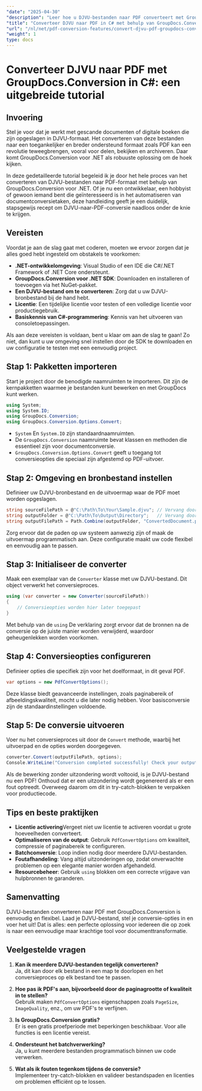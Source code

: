 ```yaml
---
"date": "2025-04-30"
"description": "Leer hoe u DJVU-bestanden naar PDF converteert met GroupDocs.Conversion in .NET. Volg deze stapsgewijze handleiding voor een naadloze documenttransformatie."
"title": "Converteer DJVU naar PDF in C# met behulp van GroupDocs.Conversion&#58; een stapsgewijze handleiding"
"url": "/nl/net/pdf-conversion-features/convert-djvu-pdf-groupdocs-conversion-csharp/"
"weight": 1
type: docs
---
```

# Converteer DJVU naar PDF met GroupDocs.Conversion in C#: een uitgebreide tutorial

## Invoering
Stel je voor dat je werkt met gescande documenten of digitale boeken die zijn opgeslagen in DJVU-formaat. Het converteren van deze bestanden naar een toegankelijker en breder ondersteund formaat zoals PDF kan een revolutie teweegbrengen, vooral voor delen, bekijken en archiveren. Daar komt GroupDocs.Conversion voor .NET als robuuste oplossing om de hoek kijken.

In deze gedetailleerde tutorial begeleid ik je door het hele proces van het converteren van DJVU-bestanden naar PDF-formaat met behulp van GroupDocs.Conversion voor .NET. Of je nu een ontwikkelaar, een hobbyist of gewoon iemand bent die geïnteresseerd is in het automatiseren van documentconversietaken, deze handleiding geeft je een duidelijk, stapsgewijs recept om DJVU-naar-PDF-conversie naadloos onder de knie te krijgen.

## Vereisten

Voordat je aan de slag gaat met coderen, moeten we ervoor zorgen dat je alles goed hebt ingesteld om obstakels te voorkomen:

- **.NET-ontwikkelomgeving**: Visual Studio of een IDE die C#/.NET Framework of .NET Core ondersteunt.
- **GroupDocs.Conversion voor .NET SDK**: Downloaden en installeren of toevoegen via het NuGet-pakket.
- **Een DJVU-bestand om te converteren**: Zorg dat u uw DJVU-bronbestand bij de hand hebt.
- **Licentie**: Een tijdelijke licentie voor testen of een volledige licentie voor productiegebruik.
- **Basiskennis van C#-programmering**: Kennis van het uitvoeren van consoletoepassingen.

Als aan deze vereisten is voldaan, bent u klaar om aan de slag te gaan! Zo niet, dan kunt u uw omgeving snel instellen door de SDK te downloaden en uw configuratie te testen met een eenvoudig project.

## Stap 1: Pakketten importeren

Start je project door de benodigde naamruimten te importeren. Dit zijn de kernpakketten waarmee je bestanden kunt bewerken en met GroupDocs kunt werken.

```csharp
using System;
using System.IO;
using GroupDocs.Conversion;
using GroupDocs.Conversion.Options.Convert;
```

- `System` En `System.IO` zijn standaardnaamruimten.
- De `GroupDocs.Conversion` naamruimte bevat klassen en methoden die essentieel zijn voor documentconversie.
- `GroupDocs.Conversion.Options.Convert` geeft u toegang tot conversieopties die speciaal zijn afgestemd op PDF-uitvoer.

## Stap 2: Omgeving en bronbestand instellen

Definieer uw DJVU-bronbestand en de uitvoermap waar de PDF moet worden opgeslagen.

```csharp
string sourceFilePath = @"C:\Path\To\Your\Sample.djvu"; // Vervang door uw DJVU-bestandspad
string outputFolder = @"C:\Path\To\Output\Directory";   // Vervang door de gewenste uitvoermap
string outputFilePath = Path.Combine(outputFolder, "ConvertedDocument.pdf");
```

Zorg ervoor dat de paden op uw systeem aanwezig zijn of maak de uitvoermap programmatisch aan. Deze configuratie maakt uw code flexibel en eenvoudig aan te passen.

## Stap 3: Initialiseer de converter

Maak een exemplaar van de `Converter` klasse met uw DJVU-bestand. Dit object verwerkt het conversieproces.

```csharp
using (var converter = new Converter(sourceFilePath))
{
    // Conversieopties worden hier later toegepast
}
```

Met behulp van de `using` De verklaring zorgt ervoor dat de bronnen na de conversie op de juiste manier worden verwijderd, waardoor geheugenlekken worden voorkomen.

## Stap 4: Conversieopties configureren

Definieer opties die specifiek zijn voor het doelformaat, in dit geval PDF.

```csharp
var options = new PdfConvertOptions();
```

Deze klasse biedt geavanceerde instellingen, zoals paginabereik of afbeeldingskwaliteit, mocht u die later nodig hebben. Voor basisconversie zijn de standaardinstellingen voldoende.

## Stap 5: De conversie uitvoeren

Voer nu het conversieproces uit door de `Convert` methode, waarbij het uitvoerpad en de opties worden doorgegeven.

```csharp
converter.Convert(outputFilePath, options);
Console.WriteLine("Conversion completed successfully! Check your output folder.");
```

Als de bewerking zonder uitzondering wordt voltooid, is je DJVU-bestand nu een PDF! Onthoud dat er een uitzondering wordt gegenereerd als er een fout optreedt. Overweeg daarom om dit in try-catch-blokken te verpakken voor productiecode.

## Tips en beste praktijken

- **Licentie activering**Vergeet niet uw licentie te activeren voordat u grote hoeveelheden converteert.
- **Optimaliseren van de output**: Gebruik `PdfConvertOptions` om kwaliteit, compressie of paginabereik te configureren.
- **Batchconversie**: Loop indien nodig door meerdere DJVU-bestanden.
- **Foutafhandeling**: Vang altijd uitzonderingen op, zodat onverwachte problemen op een elegante manier worden afgehandeld.
- **Resourcebeheer**: Gebruik `using` blokken om een correcte vrijgave van hulpbronnen te garanderen.

## Samenvatting

DJVU-bestanden converteren naar PDF met GroupDocs.Conversion is eenvoudig en flexibel. Laad je DJVU-bestand, stel je conversie-opties in en voer het uit! Dat is alles: een perfecte oplossing voor iedereen die op zoek is naar een eenvoudige maar krachtige tool voor documenttransformatie.

## Veelgestelde vragen

1. **Kan ik meerdere DJVU-bestanden tegelijk converteren?**  
Ja, dit kan door elk bestand in een map te doorlopen en het conversieproces op elk bestand toe te passen.

2. **Hoe pas ik PDF's aan, bijvoorbeeld door de paginagrootte of kwaliteit in te stellen?**  
Gebruik maken `PdfConvertOptions` eigenschappen zoals `PageSize`, `ImageQuality`, enz., om uw PDF's te verfijnen.

3. **Is GroupDocs.Conversion gratis?**  
Er is een gratis proefperiode met beperkingen beschikbaar. Voor alle functies is een licentie vereist.

4. **Ondersteunt het batchverwerking?**  
Ja, u kunt meerdere bestanden programmatisch binnen uw code verwerken.

5. **Wat als ik fouten tegenkom tijdens de conversie?**  
Implementeer try-catch-blokken en valideer bestandspaden en licenties om problemen efficiënt op te lossen.
